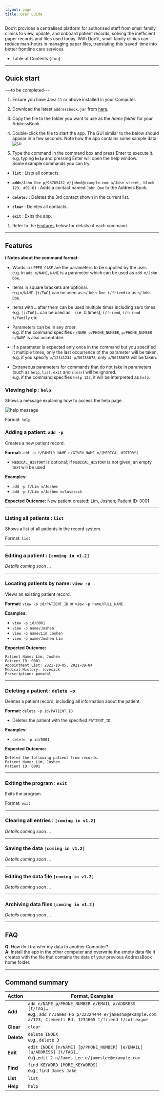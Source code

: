 ```yaml
---
layout: page
title: User Guide
---
```


Doc’it provides a centralised platform for authorised staff from small family clinics to view, update, and onboard
patient records, solving the inefficient paper records and files used today. With Doc’it, small family clinics can
reduce man-hours in managing paper files, translating this ‘saved’ time into better frontline care services.
* Table of Contents
{:toc}

--------------------------------------------------------------------------------------------------------------------

## Quick start
---to be completed---

1. Ensure you have Java `11` or above installed in your Computer.

2. Download the latest `addressbook.jar` from [here](https://github.com/se-edu/addressbook-level3/releases).

3. Copy the file to the folder you want to use as the _home folder_ for your AddressBook.

4. Double-click the file to start the app. The GUI similar to the below should appear in a few seconds. Note how the app contains some sample data.<br>
   ![Ui](images/Ui.png)

5. Type the command in the command box and press Enter to execute it. e.g. typing **`help`** and pressing Enter will open the help window.<br>
   Some example commands you can try:

  * **`list`** : Lists all contacts.

  * **`add`**`n/John Doe p/98765432 e/johnd@example.com a/John street, block 123, #01-01` : Adds a contact named `John Doe` to the Address Book.

  * **`delete`**`3` : Deletes the 3rd contact shown in the current list.

  * **`clear`** : Deletes all contacts.

  * **`exit`** : Exits the app.

1. Refer to the [Features](#features) below for details of each command.

--------------------------------------------------------------------------------------------------------------------

## Features

<div markdown="block" class="alert alert-info">

**:information_source: Notes about the command format:**<br>

* Words in `UPPER_CASE` are the parameters to be supplied by the user.<br>
  e.g. in `add n/NAME`, `NAME` is a parameter which can be used as `add n/John Doe`.

* Items in square brackets are optional.<br>
  e.g `n/NAME [t/TAG]` can be used as `n/John Doe t/friend` or as `n/John Doe`.

* Items with `…`​ after them can be used multiple times including zero times.<br>
  e.g. `[t/TAG]…​` can be used as ` ` (i.e. 0 times), `t/friend`, `t/friend t/family` etc.

* Parameters can be in any order.<br>
  e.g. if the command specifies `n/NAME p/PHONE_NUMBER`, `p/PHONE_NUMBER n/NAME` is also acceptable.

* If a parameter is expected only once in the command but you specified it multiple times, only the last occurrence of the parameter will be taken.<br>
  e.g. if you specify `p/12341234 p/56785678`, only `p/56785678` will be taken.

* Extraneous parameters for commands that do not take in parameters (such as `help`, `list`, `exit` and `clear`) will be ignored.<br>
  e.g. if the command specifies `help 123`, it will be interpreted as `help`.

</div>

### Viewing help : `help`

Shows a message explaning how to access the help page.

![help message](images/helpMessage.png)

Format: `help`


### Adding a patient: `add -p`

Creates a new patient record.

**Format:** `add -p f/FAMILY_NAME n/GIVEN_NAME m/[MEDICAL_HISTORY]`

- `MEDICAL_HISTORY` is optional; if `MEDICAL_HISTORY` is not given, an empty text will be used

**Examples:**
- `add -p f/Lim n/Joshen`
- `add -p f/Lim n/Joshen m/lovesick`

**Expected Outcome:**
New patient created: Lim, Joshen; Patient ID: 0001

---

### Listing all patients : `list`

Shows a list of all patients in the record system.

Format: `list`

---

### Editing a patient : `[coming in v1.2]`

_Details coming soon ..._

---

### Locating patients by name: `view -p`

Views an existing patient record.

**Format:** `view -p id/PATIENT_ID` or `view -p name/FULL_NAME`

**Examples:**
- `view -p id/0001`
- `view -p name/Joshen`
- `view -p name/Lim Joshen`
- `view -p name/Joshen Lim`

**Expected Outcome:**
```
Patient Name: Lim, Joshen
Patient ID: 0001
Appointment List: 2021-10-05, 2021-09-04
Medical History: lovesick
Prescription: panadol
```

---

### Deleting a patient : `delete -p`

Deletes a patient record, including all information about the patient.

**Format:** `delete -p id/PATIENT_ID`

- Deletes the patient with the specified `PATIENT_ID`.

**Examples:**
- `delete -p id/0001`

**Expected Outcome:**
```
Deleted the following patient from records:
Patient Name: Lim, Joshen
Patient ID: 0001
```

---

### Exiting the program : `exit`

Exits the program.

Format: `exit`

---

### Clearing all entries : `[coming in v1.2]`

_Details coming soon ..._

---

### Saving the data `[coming in v1.2]`

_Details coming soon ..._

---

### Editing the data file `[coming in v1.2]`

_Details coming soon ..._

---

### Archiving data files `[coming in v1.2]`

_Details coming soon ..._

--------------------------------------------------------------------------------------------------------------------

## FAQ

**Q**: How do I transfer my data to another Computer?<br>
**A**: Install the app in the other computer and overwrite the empty data file it creates with the file that contains the data of your previous AddressBook home folder.

--------------------------------------------------------------------------------------------------------------------

## Command summary

Action | Format, Examples
--------|------------------
**Add** | `add n/NAME p/PHONE_NUMBER e/EMAIL a/ADDRESS [t/TAG]…​` <br> e.g., `add n/James Ho p/22224444 e/jamesho@example.com a/123, Clementi Rd, 1234665 t/friend t/colleague`
**Clear** | `clear`
**Delete** | `delete INDEX`<br> e.g., `delete 3`
**Edit** | `edit INDEX [n/NAME] [p/PHONE_NUMBER] [e/EMAIL] [a/ADDRESS] [t/TAG]…​`<br> e.g.,`edit 2 n/James Lee e/jameslee@example.com`
**Find** | `find KEYWORD [MORE_KEYWORDS]`<br> e.g., `find James Jake`
**List** | `list`
**Help** | `help`
